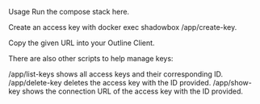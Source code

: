 Usage
Run the compose stack here.

Create an access key with docker exec shadowbox /app/create-key.

Copy the given URL into your Outline Client.

There are also other scripts to help manage keys:

/app/list-keys shows all access keys and their corresponding ID.
/app/delete-key <id> deletes the access key with the ID provided.
/app/show-key <id> shows the connection URL of the access key with the ID provided.

